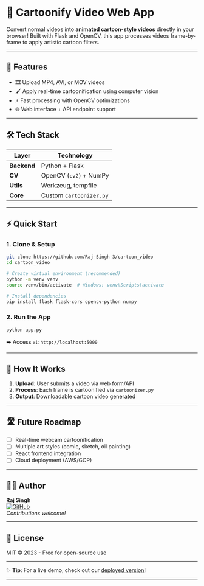 
# 🎨 Cartoonify Video Web App  

Convert normal videos into **animated cartoon-style videos** directly in your browser! Built with Flask and OpenCV, this app processes videos frame-by-frame to apply artistic cartoon filters.  

---

## 🚀 Features  
- 🎞️ Upload MP4, AVI, or MOV videos  
- 🖌️ Apply real-time cartoonification using computer vision  
- ⚡ Fast processing with OpenCV optimizations  
- 🌐 Web interface + API endpoint support  

---

## 🛠️ Tech Stack  
| Layer       | Technology               |  
|-------------|--------------------------|  
| **Backend** | Python + Flask           |  
| **CV**      | OpenCV (`cv2`) + NumPy   |  
| **Utils**   | Werkzeug, tempfile       |  
| **Core**    | Custom `cartoonizer.py`  |  

---


## ⚡ Quick Start  

### 1. Clone & Setup  
```bash  
git clone https://github.com/Raj-Singh-3/cartoon_video  
cd cartoon_video  

# Create virtual environment (recommended)  
python -m venv venv  
source venv/bin/activate  # Windows: venv\Scripts\activate  

# Install dependencies  
pip install flask flask-cors opencv-python numpy  
```  

### 2. Run the App  
```bash  
python app.py  
```  
➡️ Access at: `http://localhost:5000`  

---

## 🧠 How It Works  
1. **Upload**: User submits a video via web form/API  
2. **Process**: Each frame is cartoonified via `cartoonizer.py`  
3. **Output**: Downloadable cartoon video generated  
---

## 🛣️ Future Roadmap  
- [ ] Real-time webcam cartoonification  
- [ ] Multiple art styles (comic, sketch, oil painting)  
- [ ] React frontend integration  
- [ ] Cloud deployment (AWS/GCP)  

---

## 👨‍💻 Author  
**Raj Singh**  
[![GitHub](https://img.shields.io/badge/GitHub-Profile-blue)](https://github.com/Raj-Singh-3)  
*Contributions welcome!*  

---

## 📜 License  
MIT © 2023 - Free for open-source use  

---

✨ **Tip**: For a live demo, check out our [deployed version](https://cartoon-video.vercel.app/)! 

--- 
